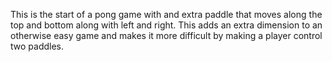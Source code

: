 This is the start of a pong game with and extra paddle that moves along the top and bottom along with left and right.
This adds an extra dimension to an otherwise easy game and makes it more difficult by making a player control two paddles.
